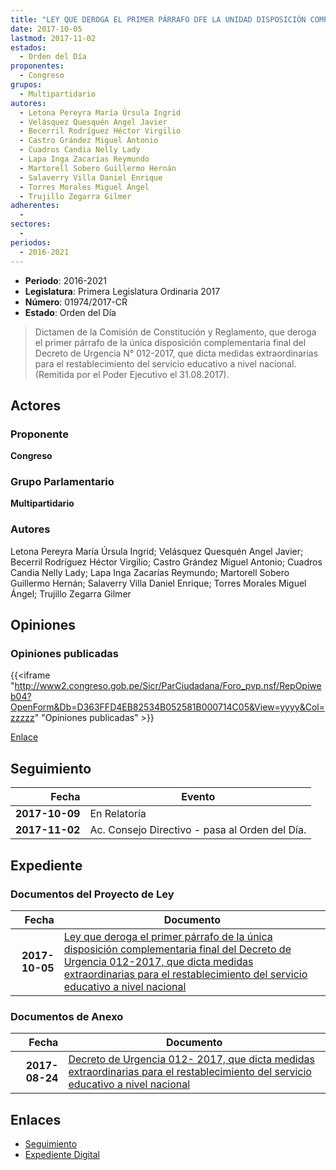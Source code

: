 ```yaml
---
title: "LEY QUE DEROGA EL PRIMER PÁRRAFO DFE LA UNIDAD DISPOSICIÓN COMPLEMENTARIA FINAL DEL DECRETO DE URGENCIA 012-2017, QUE DICTA MEDIDAS EXTRAORDINARIAS PARA EL RESTABLECIMIENTO DEL SERVICIO EDUCATIVO A NIVEL NACIONAL"
date: 2017-10-05
lastmod: 2017-11-02
estados: 
  - Orden del Día
proponentes: 
  - Congreso
grupos: 
  - Multipartidario
autores: 
  - Letona Pereyra María Úrsula Ingrid
  - Velásquez Quesquén Angel Javier
  - Becerril Rodríguez Héctor Virgilio
  - Castro Grández Miguel Antonio
  - Cuadros Candia Nelly Lady
  - Lapa Inga Zacarías Reymundo
  - Martorell Sobero Guillermo Hernán
  - Salaverry Villa Daniel Enrique
  - Torres Morales Miguel Ángel
  - Trujillo Zegarra Gilmer
adherentes: 
  - 
sectores: 
  - 
periodos: 
  - 2016-2021
---
```


- **Periodo**: 2016-2021
- **Legislatura**: Primera Legislatura Ordinaria 2017
- **Número**: 01974/2017-CR
- **Estado**: Orden del Día

> Dictamen de la Comisión de Constitución y Reglamento, que deroga el primer párrafo de la única disposición complementaria final del Decreto de Urgencia N° 012-2017, que dicta medidas extraordinarias para el restablecimiento del servicio educativo a nivel nacional.(Remitida por el Poder Ejecutivo el 31.08.2017).


## Actores

### Proponente

**Congreso**

### Grupo Parlamentario

**Multipartidario**

### Autores

Letona Pereyra María Úrsula Ingrid; Velásquez Quesquén Angel Javier; Becerril Rodríguez Héctor Virgilio; Castro Grández Miguel Antonio; Cuadros Candia Nelly Lady; Lapa Inga Zacarías Reymundo; Martorell Sobero Guillermo Hernán; Salaverry Villa Daniel Enrique; Torres Morales Miguel Ángel; Trujillo Zegarra Gilmer


## Opiniones

### Opiniones publicadas

{{<iframe "http://www2.congreso.gob.pe/Sicr/ParCiudadana/Foro_pvp.nsf/RepOpiweb04?OpenForm&Db=D363FFD4EB82534B052581B000714C05&View=yyyy&Col=zzzzz" "Opiniones publicadas" >}}

[Enlace](http://www2.congreso.gob.pe/Sicr/ParCiudadana/Foro_pvp.nsf/RepOpiweb04?OpenForm&Db=D363FFD4EB82534B052581B000714C05&View=yyyy&Col=zzzzz)

## Seguimiento

| Fecha | Evento |
|------:|--------|
| **2017-10-09** | En Relatoría|
| **2017-11-02** | Ac. Consejo Directivo - pasa al Orden del Día.|


## Expediente


### Documentos del Proyecto de Ley

| Fecha | Documento |
|------:|--------|
| **2017-10-05** | [Ley que deroga el primer párrafo de la única disposición complementaria final del Decreto de Urgencia 012-2017, que dicta medidas extraordinarias para el restablecimiento del servicio educativo a nivel nacional](http://www.leyes.congreso.gob.pe/Documentos/2016_2021/Proyectos_de_Ley_y_de_Resoluciones_Legislativas/PL0197420171005.pdf) |

### Documentos de Anexo

| Fecha | Documento |
|------:|--------|
| **2017-08-24** | [Decreto de Urgencia 012- 2017, que dicta medidas extraordinarias para el restablecimiento del servicio educativo a nivel nacional](http://www.leyes.congreso.gob.pe/Documentos/2016_2021/Decretos/Urgencias/2017/DU012-2017.PDF) |

## Enlaces 

- [Seguimiento](http://www2.congreso.gob.pe/Sicr/TraDocEstProc/CLProLey2016.nsf/f7fff46988ca05b1052578e100829cc7/656b932601cd392c052581b00065a425?OpenDocument)
- [Expediente Digital](http://www2.congreso.gob.pe/Sicr/TraDocEstProc/CLProLey2016.nsf/f7fff46988ca05b1052578e100829cc7/656b932601cd392c052581b00065a425?OpenDocument&Click=05257FB7005EB655.eb71d0cf91d8294e05256cdf006b5706/$Body/0.1C6C)
